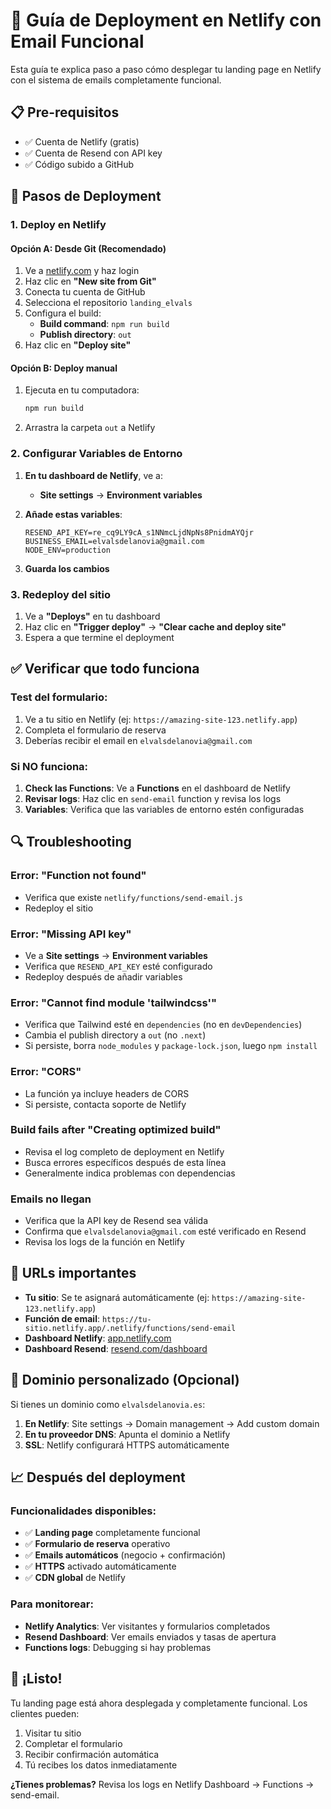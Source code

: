 # 🚀 Guía de Deployment en Netlify con Email Funcional

Esta guía te explica paso a paso cómo desplegar tu landing page en Netlify con el sistema de emails completamente funcional.

## 📋 Pre-requisitos

- ✅ Cuenta de Netlify (gratis)
- ✅ Cuenta de Resend con API key
- ✅ Código subido a GitHub

## 🔧 Pasos de Deployment

### 1. **Deploy en Netlify**

#### Opción A: Desde Git (Recomendado)
1. Ve a [netlify.com](https://netlify.com) y haz login
2. Haz clic en **"New site from Git"**
3. Conecta tu cuenta de GitHub
4. Selecciona el repositorio `landing_elvals`
5. Configura el build:
   - **Build command**: `npm run build`
   - **Publish directory**: `out`
6. Haz clic en **"Deploy site"**

#### Opción B: Deploy manual
1. Ejecuta en tu computadora:
   ```bash
   npm run build
   ```
2. Arrastra la carpeta `out` a Netlify

### 2. **Configurar Variables de Entorno**

1. **En tu dashboard de Netlify**, ve a:
   - **Site settings** → **Environment variables**

2. **Añade estas variables**:
   ```
   RESEND_API_KEY=re_cq9LY9cA_s1NNmcLjdNpNs8PnidmAYQjr
   BUSINESS_EMAIL=elvalsdelanovia@gmail.com
   NODE_ENV=production
   ```

3. **Guarda los cambios**

### 3. **Redeploy del sitio**

1. Ve a **"Deploys"** en tu dashboard
2. Haz clic en **"Trigger deploy"** → **"Clear cache and deploy site"**
3. Espera a que termine el deployment

## ✅ **Verificar que todo funciona**

### Test del formulario:
1. Ve a tu sitio en Netlify (ej: `https://amazing-site-123.netlify.app`)
2. Completa el formulario de reserva
3. Deberías recibir el email en `elvalsdelanovia@gmail.com`

### Si NO funciona:
1. **Check las Functions**: Ve a **Functions** en el dashboard de Netlify
2. **Revisar logs**: Haz clic en `send-email` function y revisa los logs
3. **Variables**: Verifica que las variables de entorno estén configuradas

## 🔍 **Troubleshooting**

### **Error: "Function not found"**
- Verifica que existe `netlify/functions/send-email.js`
- Redeploy el sitio

### **Error: "Missing API key"**
- Ve a **Site settings** → **Environment variables**
- Verifica que `RESEND_API_KEY` esté configurado
- Redeploy después de añadir variables

### **Error: "Cannot find module 'tailwindcss'"**
- Verifica que Tailwind esté en `dependencies` (no en `devDependencies`)
- Cambia el publish directory a `out` (no `.next`)
- Si persiste, borra `node_modules` y `package-lock.json`, luego `npm install`

### **Error: "CORS"**
- La función ya incluye headers de CORS
- Si persiste, contacta soporte de Netlify

### **Build fails after "Creating optimized build"**
- Revisa el log completo de deployment en Netlify
- Busca errores específicos después de esta línea
- Generalmente indica problemas con dependencias

### **Emails no llegan**
- Verifica que la API key de Resend sea válida
- Confirma que `elvalsdelanovia@gmail.com` esté verificado en Resend
- Revisa los logs de la función en Netlify

## 📱 **URLs importantes**

- **Tu sitio**: Se te asignará automáticamente (ej: `https://amazing-site-123.netlify.app`)
- **Función de email**: `https://tu-sitio.netlify.app/.netlify/functions/send-email`
- **Dashboard Netlify**: [app.netlify.com](https://app.netlify.com)
- **Dashboard Resend**: [resend.com/dashboard](https://resend.com/dashboard)

## 🎯 **Dominio personalizado (Opcional)**

Si tienes un dominio como `elvalsdelanovia.es`:

1. **En Netlify**: Site settings → Domain management → Add custom domain
2. **En tu proveedor DNS**: Apunta el dominio a Netlify
3. **SSL**: Netlify configurará HTTPS automáticamente

## 📈 **Después del deployment**

### Funcionalidades disponibles:
- ✅ **Landing page** completamente funcional
- ✅ **Formulario de reserva** operativo
- ✅ **Emails automáticos** (negocio + confirmación)
- ✅ **HTTPS** activado automáticamente
- ✅ **CDN global** de Netlify

### Para monitorear:
- **Netlify Analytics**: Ver visitantes y formularios completados
- **Resend Dashboard**: Ver emails enviados y tasas de apertura
- **Functions logs**: Debugging si hay problemas

## 🚀 **¡Listo!**

Tu landing page está ahora desplegada y completamente funcional. Los clientes pueden:
1. Visitar tu sitio
2. Completar el formulario
3. Recibir confirmación automática
4. Tú recibes los datos inmediatamente

**¿Tienes problemas?** Revisa los logs en Netlify Dashboard → Functions → send-email.